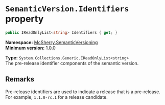# `SemanticVersion.Identifiers` property

```c#
public IReadOnlyList<string> Identifiers { get; }
```

**Namespace:** [McSherry.SemanticVersioning][1]  
**Minimum version:** 1.0.0

[1]: ../

**Type:** `System.Collections.Generic.IReadOnlyList<string>`  
The pre-release identifier components of the semantic version.


## Remarks

Pre-release identifiers are used to indicate a release that is
a pre-release. For example, `1.1.0-rc.1` for a release candidate.